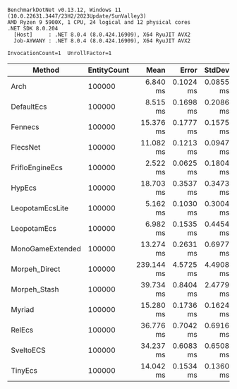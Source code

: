 ```

BenchmarkDotNet v0.13.12, Windows 11 (10.0.22631.3447/23H2/2023Update/SunValley3)
AMD Ryzen 9 5900X, 1 CPU, 24 logical and 12 physical cores
.NET SDK 8.0.204
  [Host]     : .NET 8.0.4 (8.0.424.16909), X64 RyuJIT AVX2
  Job-AYWANY : .NET 8.0.4 (8.0.424.16909), X64 RyuJIT AVX2

InvocationCount=1  UnrollFactor=1  

```
| Method           | EntityCount | Mean       | Error     | StdDev    | Gen0      | Gen1      | Gen2      | Allocated    |
|----------------- |------------ |-----------:|----------:|----------:|----------:|----------:|----------:|-------------:|
| Arch             | 100000      |   6.840 ms | 0.1024 ms | 0.0855 ms |         - |         - |         - |   3558.44 KB |
| DefaultEcs       | 100000      |   8.515 ms | 0.1698 ms | 0.2086 ms |         - |         - |         - |   15418.9 KB |
| Fennecs          | 100000      |  15.376 ms | 0.1777 ms | 0.1575 ms |         - |         - |         - |  15174.45 KB |
| FlecsNet         | 100000      |  11.082 ms | 0.1213 ms | 0.0947 ms |         - |         - |         - |      3.11 KB |
| FrifloEngineEcs  | 100000      |   2.522 ms | 0.0625 ms | 0.1804 ms | 1000.0000 | 1000.0000 | 1000.0000 |   6236.16 KB |
| HypEcs           | 100000      |  18.703 ms | 0.3537 ms | 0.3473 ms | 1000.0000 | 1000.0000 |         - |  45334.39 KB |
| LeopotamEcsLite  | 100000      |   5.162 ms | 0.1030 ms | 0.3004 ms |         - |         - |         - |   9199.61 KB |
| LeopotamEcs      | 100000      |   6.982 ms | 0.1535 ms | 0.4454 ms |         - |         - |         - |  14711.02 KB |
| MonoGameExtended | 100000      |  13.274 ms | 0.2631 ms | 0.6977 ms |         - |         - |         - |  23373.84 KB |
| Morpeh_Direct    | 100000      | 239.144 ms | 4.5725 ms | 4.4908 ms | 8000.0000 | 8000.0000 | 2000.0000 | 128867.66 KB |
| Morpeh_Stash     | 100000      |  39.734 ms | 0.8404 ms | 2.4779 ms | 2000.0000 | 1000.0000 | 1000.0000 |   48133.7 KB |
| Myriad           | 100000      |  15.280 ms | 0.1736 ms | 0.1624 ms |         - |         - |         - |   7309.77 KB |
| RelEcs           | 100000      |  36.776 ms | 0.7042 ms | 0.6916 ms | 2000.0000 | 1000.0000 |         - |  50749.86 KB |
| SveltoECS        | 100000      |  34.237 ms | 0.6083 ms | 0.6508 ms |         - |         - |         - |      4.14 KB |
| TinyEcs          | 100000      |  14.042 ms | 0.1534 ms | 0.1360 ms |         - |         - |         - |  13785.08 KB |
